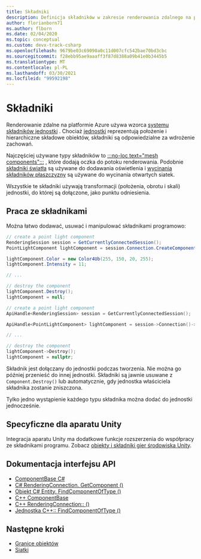 ```yaml
---
title: Składniki
description: Definicja składników w zakresie renderowania zdalnego na platformie Azure
author: florianborn71
ms.author: flborn
ms.date: 02/04/2020
ms.topic: conceptual
ms.custom: devx-track-csharp
ms.openlocfilehash: 9679be03c69090a0c11d007cfc542bae70bd3cbc
ms.sourcegitcommit: f28ebb95ae9aaaff3f87d8388a09b41e0b3445b5
ms.translationtype: MT
ms.contentlocale: pl-PL
ms.lasthandoff: 03/30/2021
ms.locfileid: "99592198"
---
```

# <a name="components"></a>Składniki

Renderowanie zdalne na platformie Azure używa wzorca [systemu składników jednostki](https://en.wikipedia.org/wiki/Entity_component_system) . Chociaż [jednostki](entities.md) reprezentują położenie i hierarchiczne składowe obiektów, składniki są odpowiedzialne za wdrożenie zachowań.

Najczęściej używane typy składników to [:::no-loc text="mesh components":::](meshes.md) , które dodają oczka do potoku renderowania. Podobnie [składniki światła](../overview/features/lights.md) są używane do dodawania oświetlenia i [wycinania składników płaszczyzny](../overview/features/cut-planes.md) są używane do wycinania otwartych siatek.

Wszystkie te składniki używają transformacji (położenia, obrotu i skali) jednostki, do której są dołączone, jako punktu odniesienia.

## <a name="working-with-components"></a>Praca ze składnikami

Można łatwo dodawać, usuwać i manipulować składnikami programowo:

```cs
// create a point light component
RenderingSession session = GetCurrentlyConnectedSession();
PointLightComponent lightComponent = session.Connection.CreateComponent(ObjectType.PointLightComponent, ownerEntity) as PointLightComponent;

lightComponent.Color = new Color4Ub(255, 150, 20, 255);
lightComponent.Intensity = 11;

// ...

// destroy the component
lightComponent.Destroy();
lightComponent = null;
```

```cpp
// create a point light component
ApiHandle<RenderingSession> session = GetCurrentlyConnectedSession();

ApiHandle<PointLightComponent> lightComponent = session->Connection()->CreateComponent(ObjectType::PointLightComponent, ownerEntity)->as<PointLightComponent>();

// ...

// destroy the component
lightComponent->Destroy();
lightComponent = nullptr;
```

Składnik jest dołączany do jednostki podczas tworzenia. Nie można go później przenieść do innej jednostki. Składniki są jawnie usuwane z `Component.Destroy()` lub automatycznie, gdy jednostka właściciela składnika zostanie zniszczona.

Tylko jedno wystąpienie każdego typu składnika można dodać do jednostki jednocześnie.

## <a name="unity-specific"></a>Specyficzne dla aparatu Unity

Integracja aparatu Unity ma dodatkowe funkcje rozszerzenia do współpracy ze składnikami programu. Zobacz [obiekty i składniki gier środowiska Unity](../how-tos/unity/objects-components.md).

## <a name="api-documentation"></a>Dokumentacja interfejsu API

* [ComponentBase C#](/dotnet/api/microsoft.azure.remoterendering.componentbase)
* [C# RenderingConnection. GetComponent ()](/dotnet/api/microsoft.azure.remoterendering.renderingconnection.createcomponent)
* [Obiekt C# Entity. FindComponentOfType ()](/dotnet/api/microsoft.azure.remoterendering.entity.findcomponentoftype)
* [C++ ComponentBase](/cpp/api/remote-rendering/componentbase)
* [C++ RenderingConnection:: ()](/cpp/api/remote-rendering/renderingconnection#createcomponent)
* [Jednostka C++:: FindComponentOfType ()](/cpp/api/remote-rendering/entity#findcomponentoftype)

## <a name="next-steps"></a>Następne kroki

* [Granice obiektów](object-bounds.md)
* [Siatki](meshes.md)